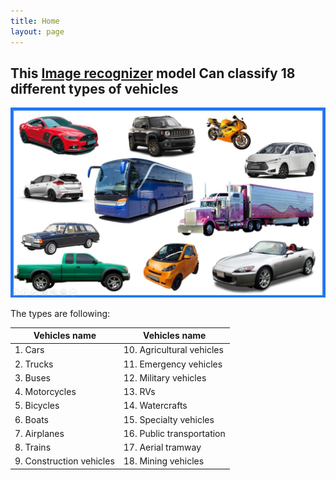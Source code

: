 ```yaml
---
title: Home
layout: page
---
```


## This [Image recognizer](https://akibiqbal98.github.io/Vechiles-Recognizer/vechicles_recognizer.html) model Can classify 18 different types of vehicles

![Alt text](Vehicle-Types.jpg)

The types are following: <br/>

| Vehicles name | Vehicles name |
|--------|------|
| 1. Cars | 10. Agricultural vehicles |
| 2. Trucks | 11. Emergency vehicles |
| 3. Buses | 12. Military vehicles |
| 4. Motorcycles | 13. RVs |
| 5. Bicycles | 14. Watercrafts | 
| 6. Boats | 15. Specialty vehicles |
| 7. Airplanes | 16. Public transportation | 
| 8. Trains |  17. Aerial tramway |
| 9. Construction vehicles |  18. Mining vehicles |


 
 
 
 
 
 
 


